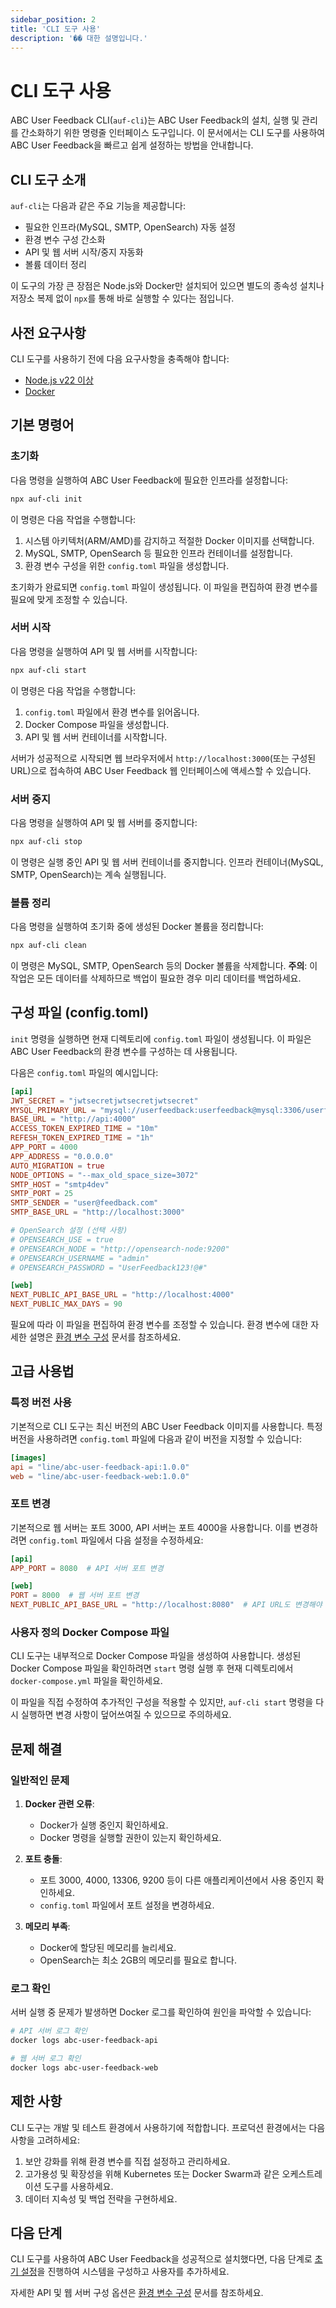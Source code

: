 ```yaml
---
sidebar_position: 2
title: 'CLI 도구 사용'
description: '�� 대한 설명입니다.'
---
```


# CLI 도구 사용

ABC User Feedback CLI(`auf-cli`)는 ABC User Feedback의 설치, 실행 및 관리를 간소화하기 위한 명령줄 인터페이스 도구입니다. 이 문서에서는 CLI 도구를 사용하여 ABC User Feedback을 빠르고 쉽게 설정하는 방법을 안내합니다.

## CLI 도구 소개

`auf-cli`는 다음과 같은 주요 기능을 제공합니다:

- 필요한 인프라(MySQL, SMTP, OpenSearch) 자동 설정
- 환경 변수 구성 간소화
- API 및 웹 서버 시작/중지 자동화
- 볼륨 데이터 정리

이 도구의 가장 큰 장점은 Node.js와 Docker만 설치되어 있으면 별도의 종속성 설치나 저장소 복제 없이 `npx`를 통해 바로 실행할 수 있다는 점입니다.

## 사전 요구사항

CLI 도구를 사용하기 전에 다음 요구사항을 충족해야 합니다:

- [Node.js v22 이상](https://nodejs.org/en/download/)
- [Docker](https://docs.docker.com/desktop/)

## 기본 명령어

### 초기화

다음 명령을 실행하여 ABC User Feedback에 필요한 인프라를 설정합니다:

```bash
npx auf-cli init
```

이 명령은 다음 작업을 수행합니다:

1. 시스템 아키텍처(ARM/AMD)를 감지하고 적절한 Docker 이미지를 선택합니다.
2. MySQL, SMTP, OpenSearch 등 필요한 인프라 컨테이너를 설정합니다.
3. 환경 변수 구성을 위한 `config.toml` 파일을 생성합니다.

초기화가 완료되면 `config.toml` 파일이 생성됩니다. 이 파일을 편집하여 환경 변수를 필요에 맞게 조정할 수 있습니다.

### 서버 시작

다음 명령을 실행하여 API 및 웹 서버를 시작합니다:

```bash
npx auf-cli start
```

이 명령은 다음 작업을 수행합니다:

1. `config.toml` 파일에서 환경 변수를 읽어옵니다.
2. Docker Compose 파일을 생성합니다.
3. API 및 웹 서버 컨테이너를 시작합니다.

서버가 성공적으로 시작되면 웹 브라우저에서 `http://localhost:3000`(또는 구성된 URL)으로 접속하여 ABC User Feedback 웹 인터페이스에 액세스할 수 있습니다.

### 서버 중지

다음 명령을 실행하여 API 및 웹 서버를 중지합니다:

```bash
npx auf-cli stop
```

이 명령은 실행 중인 API 및 웹 서버 컨테이너를 중지합니다. 인프라 컨테이너(MySQL, SMTP, OpenSearch)는 계속 실행됩니다.

### 볼륨 정리

다음 명령을 실행하여 초기화 중에 생성된 Docker 볼륨을 정리합니다:

```bash
npx auf-cli clean
```

이 명령은 MySQL, SMTP, OpenSearch 등의 Docker 볼륨을 삭제합니다. **주의**: 이 작업은 모든 데이터를 삭제하므로 백업이 필요한 경우 미리 데이터를 백업하세요.

## 구성 파일 (config.toml)

`init` 명령을 실행하면 현재 디렉토리에 `config.toml` 파일이 생성됩니다. 이 파일은 ABC User Feedback의 환경 변수를 구성하는 데 사용됩니다.

다음은 `config.toml` 파일의 예시입니다:

```toml
[api]
JWT_SECRET = "jwtsecretjwtsecretjwtsecret"
MYSQL_PRIMARY_URL = "mysql://userfeedback:userfeedback@mysql:3306/userfeedback"
BASE_URL = "http://api:4000"
ACCESS_TOKEN_EXPIRED_TIME = "10m"
REFESH_TOKEN_EXPIRED_TIME = "1h"
APP_PORT = 4000
APP_ADDRESS = "0.0.0.0"
AUTO_MIGRATION = true
NODE_OPTIONS = "--max_old_space_size=3072"
SMTP_HOST = "smtp4dev"
SMTP_PORT = 25
SMTP_SENDER = "user@feedback.com"
SMTP_BASE_URL = "http://localhost:3000"

# OpenSearch 설정 (선택 사항)
# OPENSEARCH_USE = true
# OPENSEARCH_NODE = "http://opensearch-node:9200"
# OPENSEARCH_USERNAME = "admin"
# OPENSEARCH_PASSWORD = "UserFeedback123!@#"

[web]
NEXT_PUBLIC_API_BASE_URL = "http://localhost:4000"
NEXT_PUBLIC_MAX_DAYS = 90
```

필요에 따라 이 파일을 편집하여 환경 변수를 조정할 수 있습니다. 환경 변수에 대한 자세한 설명은 [환경 변수 구성](./04-configuration.md) 문서를 참조하세요.

## 고급 사용법

### 특정 버전 사용

기본적으로 CLI 도구는 최신 버전의 ABC User Feedback 이미지를 사용합니다. 특정 버전을 사용하려면 `config.toml` 파일에 다음과 같이 버전을 지정할 수 있습니다:

```toml
[images]
api = "line/abc-user-feedback-api:1.0.0"
web = "line/abc-user-feedback-web:1.0.0"
```

### 포트 변경

기본적으로 웹 서버는 포트 3000, API 서버는 포트 4000을 사용합니다. 이를 변경하려면 `config.toml` 파일에서 다음 설정을 수정하세요:

```toml
[api]
APP_PORT = 8080  # API 서버 포트 변경

[web]
PORT = 8000  # 웹 서버 포트 변경
NEXT_PUBLIC_API_BASE_URL = "http://localhost:8080"  # API URL도 변경해야 함
```

### 사용자 정의 Docker Compose 파일

CLI 도구는 내부적으로 Docker Compose 파일을 생성하여 사용합니다. 생성된 Docker Compose 파일을 확인하려면 `start` 명령 실행 후 현재 디렉토리에서 `docker-compose.yml` 파일을 확인하세요.

이 파일을 직접 수정하여 추가적인 구성을 적용할 수 있지만, `auf-cli start` 명령을 다시 실행하면 변경 사항이 덮어쓰여질 수 있으므로 주의하세요.

## 문제 해결

### 일반적인 문제

1. **Docker 관련 오류**:

   - Docker가 실행 중인지 확인하세요.
   - Docker 명령을 실행할 권한이 있는지 확인하세요.

2. **포트 충돌**:

   - 포트 3000, 4000, 13306, 9200 등이 다른 애플리케이션에서 사용 중인지 확인하세요.
   - `config.toml` 파일에서 포트 설정을 변경하세요.

3. **메모리 부족**:
   - Docker에 할당된 메모리를 늘리세요.
   - OpenSearch는 최소 2GB의 메모리를 필요로 합니다.

### 로그 확인

서버 실행 중 문제가 발생하면 Docker 로그를 확인하여 원인을 파악할 수 있습니다:

```bash
# API 서버 로그 확인
docker logs abc-user-feedback-api

# 웹 서버 로그 확인
docker logs abc-user-feedback-web
```

## 제한 사항

CLI 도구는 개발 및 테스트 환경에서 사용하기에 적합합니다. 프로덕션 환경에서는 다음 사항을 고려하세요:

1. 보안 강화를 위해 환경 변수를 직접 설정하고 관리하세요.
2. 고가용성 및 확장성을 위해 Kubernetes 또는 Docker Swarm과 같은 오케스트레이션 도구를 사용하세요.
3. 데이터 지속성 및 백업 전략을 구현하세요.

## 다음 단계

CLI 도구를 사용하여 ABC User Feedback을 성공적으로 설치했다면, 다음 단계로 [초기 설정](../03-initial-setup.md)을 진행하여 시스템을 구성하고 사용자를 추가하세요.

자세한 API 및 웹 서버 구성 옵션은 [환경 변수 구성](./04-configuration.md) 문서를 참조하세요.

